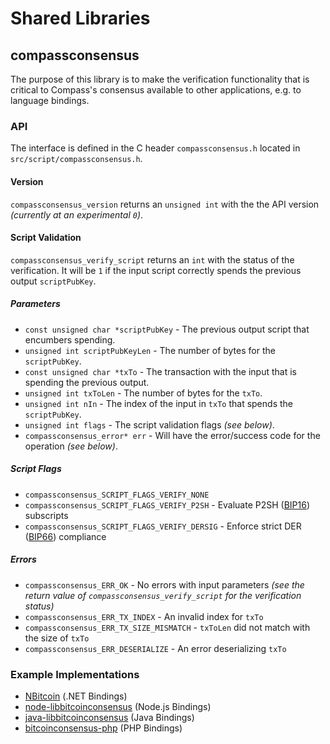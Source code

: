 Shared Libraries
================

## compassconsensus

The purpose of this library is to make the verification functionality that is critical to Compass's consensus available to other applications, e.g. to language bindings.

### API

The interface is defined in the C header `compassconsensus.h` located in  `src/script/compassconsensus.h`.

#### Version

`compassconsensus_version` returns an `unsigned int` with the the API version *(currently at an experimental `0`)*.

#### Script Validation

`compassconsensus_verify_script` returns an `int` with the status of the verification. It will be `1` if the input script correctly spends the previous output `scriptPubKey`.

##### Parameters
- `const unsigned char *scriptPubKey` - The previous output script that encumbers spending.
- `unsigned int scriptPubKeyLen` - The number of bytes for the `scriptPubKey`.
- `const unsigned char *txTo` - The transaction with the input that is spending the previous output.
- `unsigned int txToLen` - The number of bytes for the `txTo`.
- `unsigned int nIn` - The index of the input in `txTo` that spends the `scriptPubKey`.
- `unsigned int flags` - The script validation flags *(see below)*.
- `compassconsensus_error* err` - Will have the error/success code for the operation *(see below)*.

##### Script Flags
- `compassconsensus_SCRIPT_FLAGS_VERIFY_NONE`
- `compassconsensus_SCRIPT_FLAGS_VERIFY_P2SH` - Evaluate P2SH ([BIP16](https://github.com/bitcoin/bips/blob/master/bip-0016.mediawiki)) subscripts
- `compassconsensus_SCRIPT_FLAGS_VERIFY_DERSIG` - Enforce strict DER ([BIP66](https://github.com/bitcoin/bips/blob/master/bip-0066.mediawiki)) compliance

##### Errors
- `compassconsensus_ERR_OK` - No errors with input parameters *(see the return value of `compassconsensus_verify_script` for the verification status)*
- `compassconsensus_ERR_TX_INDEX` - An invalid index for `txTo`
- `compassconsensus_ERR_TX_SIZE_MISMATCH` - `txToLen` did not match with the size of `txTo`
- `compassconsensus_ERR_DESERIALIZE` - An error deserializing `txTo`

### Example Implementations
- [NBitcoin](https://github.com/NicolasDorier/NBitcoin/blob/master/NBitcoin/Script.cs#L814) (.NET Bindings)
- [node-libbitcoinconsensus](https://github.com/bitpay/node-libbitcoinconsensus) (Node.js Bindings)
- [java-libbitcoinconsensus](https://github.com/dexX7/java-libbitcoinconsensus) (Java Bindings)
- [bitcoinconsensus-php](https://github.com/Bit-Wasp/bitcoinconsensus-php) (PHP Bindings)
